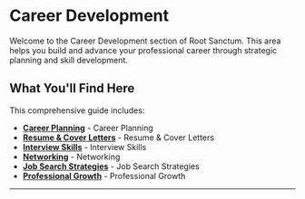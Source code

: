 # Career Development

Welcome to the Career Development section of Root Sanctum. This area helps you build and advance your professional career through strategic planning and skill development.

## What You'll Find Here

This comprehensive guide includes:

- **[Career Planning](./career-planning.md)** - Career Planning
- **[Resume & Cover Letters](./resume-cover-letters.md)** - Resume & Cover Letters
- **[Interview Skills](./interview-skills.md)** - Interview Skills
- **[Networking](./networking.md)** - Networking
- **[Job Search Strategies](./job-search-strategies.md)** - Job Search Strategies
- **[Professional Growth](./professional-growth.md)** - Professional Growth

---
